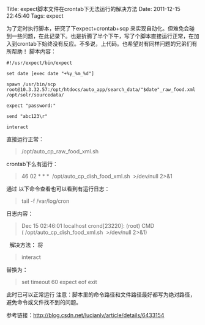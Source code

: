 Title: expect脚本文件在crontab下无法运行的解决方法
Date: 2011-12-15 22:45:40
Tags: expect


为了定时执行脚本，研究了下expect+crontab+scp 来实现自动化。但难免会碰到一些问题，在此记录下。也是折腾了半个下午，写了个脚本直接运行正常，在加入到crontab下始终没有反应。不多说，上代码。也希望对有同样问题的兄弟们有所帮助！  脚本内容： 
    
    
    #!/usr/expect/bin/expect
    
    set date [exec date "+%y_%m_%d"]
    
    spawn /usr/bin/scp root@10.3.32.57:/opt/htdocs/auto_app/search_data/"$date"_raw_food.xml /opt/solr/sourcedata/
    
    expect "password:"
    
    send "abc123\r"
    
    interact

直接运行正常： 

> /opt/auto_cp_raw_food_xml.sh

crontab下么有运行： 

> 46 02 * * *  /opt/auto_cp_dish_food_xml.sh  >/dev/null 2>&1

通过 以下命令查看也可以看到有运行日志： 

> tail -f /var/log/cron

日志内容： 

> Dec 15 02:46:01 localhost crond[23220]: (root) CMD ( /opt/auto_cp_dish_food_xml.sh  >/dev/null 2>&1)

  解决方法： 将 

> interact

替换为： 

> set timeout 60 expect eof exit

此时已可以正常运行 注意：脚本里的命令路径和文件路径最好都写为绝对路径，避免命令或文件找不到的问题。     

参考链接：<http://blog.csdn.net/lucianlv/article/details/6433154>